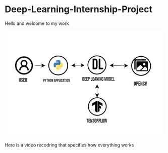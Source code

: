 # Deep-Learning-Internship-Project

Hello and welcome to my work 


![Test Image ](/software_designs.png)

Here is a video recodring that specifies how everything works </br>






